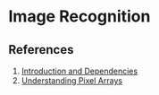 # Image Recognition

## References

1. [Introduction and Dependencies](https://pythonprogramming.net/image-recognition-python/)
2. [Understanding Pixel Arrays](https://pythonprogramming.net/python-pixel-arrays/?completed=/image-recognition-python/)